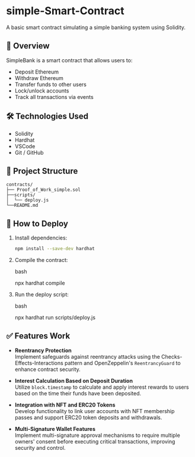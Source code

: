 # simple-Smart-Contract

A basic smart contract simulating a simple banking system using Solidity.

## 📌 Overview

SimpleBank is a smart contract that allows users to:

- Deposit Ethereum
- Withdraw Ethereum
- Transfer funds to other users
- Lock/unlock accounts
- Track all transactions via events

## 🛠️ Technologies Used

- Solidity
- Hardhat
- VSCode
- Git / GitHub

## 📂 Project Structure

```
contracts/
├── Proof_of_Work_simple.sol
├──scripts/
│  └── deploy.js
└──README.md
```

## 🚀 How to Deploy

1. Install dependencies:
   ```bash
   npm install --save-dev hardhat

2. Compile the contract:   
   
   bash

   npx hardhat compile

3. Run the deploy script:

   bash

   npx hardhat run scripts/deploy.js

 ## ✅ Features Work
 
- **Reentrancy Protection**  
  Implement safeguards against reentrancy attacks using the Checks-Effects-Interactions pattern and OpenZeppelin's `ReentrancyGuard` to enhance contract security.

- **Interest Calculation Based on Deposit Duration**  
  Utilize `block.timestamp` to calculate and apply interest rewards to users based on the time their funds have been deposited.

- **Integration with NFT and ERC20 Tokens**  
  Develop functionality to link user accounts with NFT membership passes and support ERC20 token deposits and withdrawals.

- **Multi-Signature Wallet Features**  
  Implement multi-signature approval mechanisms to require multiple owners' consent before executing critical transactions, improving security and control.
 
